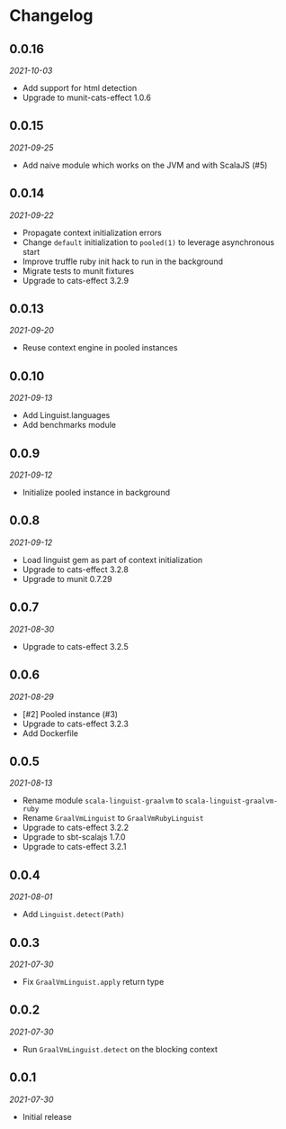 # Changelog

## 0.0.16

_2021-10-03_

 * Add support for html detection
 * Upgrade to munit-cats-effect 1.0.6

## 0.0.15

_2021-09-25_

 * Add naive module which works on the JVM and with ScalaJS (#5)

## 0.0.14

_2021-09-22_

 * Propagate context initialization errors
 * Change `default` initialization to `pooled(1)` to leverage asynchronous start
 * Improve truffle ruby init hack to run in the background
 * Migrate tests to munit fixtures
 * Upgrade to cats-effect 3.2.9

## 0.0.13

_2021-09-20_

 * Reuse context engine in pooled instances

## 0.0.10

_2021-09-13_

 * Add Linguist.languages
 * Add benchmarks module

## 0.0.9

_2021-09-12_

* Initialize pooled instance in background

## 0.0.8

_2021-09-12_

 * Load linguist gem as part of context initialization
 * Upgrade to cats-effect 3.2.8
 * Upgrade to munit 0.7.29

## 0.0.7

_2021-08-30_

 * Upgrade to cats-effect 3.2.5

## 0.0.6

_2021-08-29_

 * [#2] Pooled instance (#3)
 * Upgrade to cats-effect 3.2.3
 * Add Dockerfile

## 0.0.5

_2021-08-13_

 * Rename module `scala-linguist-graalvm` to `scala-linguist-graalvm-ruby`
 * Rename `GraalVmLinguist` to `GraalVmRubyLinguist`
 * Upgrade to cats-effect 3.2.2
 * Upgrade to sbt-scalajs 1.7.0
 * Upgrade to cats-effect 3.2.1

## 0.0.4

_2021-08-01_

 * Add `Linguist.detect(Path)`

## 0.0.3

_2021-07-30_

 * Fix `GraalVmLinguist.apply` return type

## 0.0.2

_2021-07-30_

 * Run `GraalVmLinguist.detect` on the blocking context

## 0.0.1

_2021-07-30_

 * Initial release